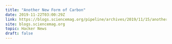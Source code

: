 ```yaml
---
title: "Another New Form of Carbon"
date: 2019-11-22T03:00:29Z
link: https://blogs.sciencemag.org/pipeline/archives/2019/11/15/another-new-form-of-carbon-its-a-weird-one?utm_medium=RSS&utm_source=hune
site: blogs.sciencemag.org
topic: Hacker News
draft: false
---
```

